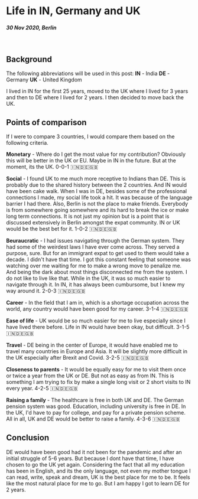 # Life in IN, Germany and UK

#### _30 Nov 2020, Berlin_

&nbsp;

## Background

The following abbreviations will be used in this post: **IN** - India **DE** -
Germany **UK** - United Kingdom

I lived in IN for the first 25 years, moved to the UK where I lived for 3 years
and then to DE where I lived for 2 years. I then decided to move back the UK.

## Points of comparison

If I were to compare 3 countries, I would compare them based on the following
criteria.

**Monetary** - Where do I get the most value for my contribution? Obviously this
will be better in the UK or EU. Maybe in IN in the future. But at the moment,
its the UK. 0-0-1 🇮🇳🇩🇪🇬🇧

**Social** - I found UK to me much more receptive to Indians than DE. This is
probably due to the shared history between the 2 countries. And IN would have been
cake walk. When I was in DE, besides some of the professional connections I
made, my social life took a hit. It was because of the language barrier I had
there. Also, Berlin is not the place to make friends. Everybody is from
somewhere going somewhere and its hard to break the ice or make long term
connections. It is not just my opinion but is a point that is discussed
extensively in Berlin amongst the expat community. IN or UK would be the best
bet for it. 1-0-2 🇮🇳🇩🇪🇬🇧

**Beuraucratic** - I had issues navigating through the German system. They had
some of the weirdest laws I have ever come across. They served a purpose, sure.
But for an immigrant expat to get used to them would take a decade. I didn't
have that time. I got this constant feeling that someone was watching over me
waiting for me to make a wrong move to penalize me. And being the dark about
most things disconnected me from the system. I do not like to live like that.
While in the UK, it was so much easier to navigate through it. In IN, it has
always been cumbursome, but I knew my way around it. 2-0-3 🇮🇳🇩🇪🇬🇧

**Career** - In the field that I am in, which is a shortage occupation across
the world, any country would have been good for my career. 3-1-4 🇮🇳🇩🇪🇬🇧

**Ease of life** - UK would be so much easier for me to live especially since I
have lived there before. Life in IN would have been okay, but difficult. 3-1-5
🇮🇳🇩🇪🇬🇧

**Travel** - DE being in the center of Europe, it would have enabled me to
travel many countries in Europe and Asia. It will be slightly more difficult in
the UK especially after Brexit and Covid. 3-2-5 🇮🇳🇩🇪🇬🇧

**Closeness to parents** - It would be equally easy for me to visit them once or
twice a year from the UK or DE. But not as easy as from IN. This is something I
am trying to fix by make a single long visit or 2 short visits to IN every year.
4-2-5 🇮🇳🇩🇪🇬🇧

**Raising a family** - The healthcare is free in both UK and DE. The German
pension system was good. Education, including university is free in DE. In the
UK, I'd have to pay for college, and pay for a private pension scheme. All in
all, UK and DE would be better to raise a family. 4-3-6 🇮🇳🇩🇪🇬🇧

## Conclusion

DE would have been good had it not been for the pandemic and after an initial
struggle of 5-6 years. But because I dont have that time, I have chosen to go
the UK yet again. Considering the fact that all my education has been in English, 
and its the only language, not even my mother tongue I can read, write, speak and 
dream, UK is the best place for me to be. It feels like the most natural place 
for me to go. But I am happy I got to learn DE for 2 years.
